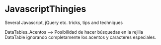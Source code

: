 # JavascriptThingies
Several Javascript, jQuery etc. tricks, tips and techniques

DataTables_Acentos --> Posibilidad de hacer búsquedas en la rejilla DataTable ignorando completamente los acentos y caracteres especiales.
